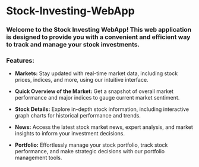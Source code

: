 # Stock-Investing-WebApp

### Welcome to the Stock Investing WebApp! This web application is designed to provide you with a convenient and efficient way to track and manage your stock investments.

### **Features:**
  - **Markets:** Stay updated with real-time market data, including stock prices, indices, and more, using our intuitive interface.

  - **Quick Overview of the Market:** Get a snapshot of overall market performance and major indices to gauge current market sentiment.

  - **Stock Details:** Explore in-depth stock information, including interactive graph charts for historical performance and trends.

  - **News:** Access the latest stock market news, expert analysis, and market insights to inform your investment decisions.

  - **Portfolio:** Effortlessly manage your stock portfolio, track stock performance, and make strategic decisions with our portfolio management tools.
